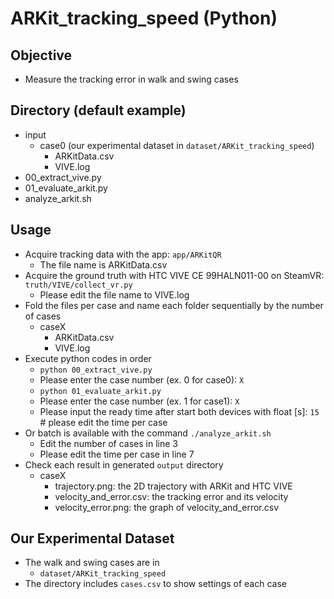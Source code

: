 # ARKit_tracking_speed (Python)

## Objective
+ Measure the tracking error in walk and swing cases

## Directory (default example)
+ input
    + case0 (our experimental dataset in `dataset/ARKit_tracking_speed`)
        + ARKitData.csv
        + VIVE.log
+ 00_extract_vive.py
+ 01_evaluate_arkit.py
+ analyze_arkit.sh

## Usage
+ Acquire tracking data with the app: `app/ARKitQR`
    + The file name is ARKitData.csv
+ Acquire the ground truth with HTC VIVE CE 99HALN011-00 on SteamVR: `truth/VIVE/collect_vr.py`
    + Please edit the file name to VIVE.log
+ Fold the files per case and name each folder sequentially by the number of cases
    + caseX
        + ARKitData.csv
        + VIVE.log
+ Execute python codes in order
    + `python 00_extract_vive.py`
    + Please enter the case number (ex. 0 for case0): `X`
    + `python 01_evaluate_arkit.py`
    + Please enter the case number (ex. 1 for case1): `X`
    + Please input the ready time after start both devices with float [s]: `15` # please edit the time per case
+ Or batch is available with the command `./analyze_arkit.sh`
    + Edit the number of cases in line 3
    + Please edit the time per case in line 7
+ Check each result in generated `output` directory
    + caseX
        + trajectory.png: the 2D trajectory with ARKit and HTC VIVE
        + velocity_and_error.csv: the tracking error and its velocity
        + velocity_error.png: the graph of velocity_and_error.csv

## Our Experimental Dataset
+ The walk and swing cases are in
    + `dataset/ARKit_tracking_speed`
+ The directory includes `cases.csv` to show settings of each case
